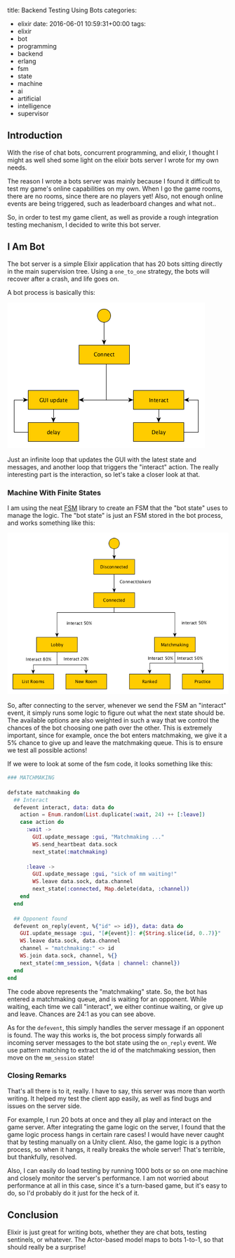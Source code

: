 title: Backend Testing Using Bots
categories:
- elixir
date: 2016-06-01 10:59:31+00:00
tags:
- elixir
- bot
- programming
- backend
- erlang
- fsm
- state
- machine
- ai
- artificial
- intelligence
- supervisor

## Introduction

With the rise of chat bots, concurrent programming, and elixir, I thought I might as well shed some light on the elixir bots server I wrote for my own needs.

The reason I wrote a bots server was mainly because I found it difficult to test my game's online capabilities on my own. When I go the game rooms, there are no rooms, since there are no players yet! Also, not enough online events are being triggered, such as leaderboard changes and what not..

So, in order to test my game client, as well as provide a rough integration testing mechanism, I decided to write this bot server.

## I Am Bot

The bot server is a simple Elixir application that has 20 bots sitting directly in the main supervision tree. Using a `one_to_one` strategy, the bots will recover after a crash, and life goes on.

A bot process is basically this:

![fc](/images/bot-fc.png)

Just an infinite loop that updates the GUI with the latest state and messages, and another loop that triggers the "interact" action. The really interesting part is the interaction, so let's take a closer look at that.

### Machine With Finite States

I am using the neat [FSM][fsm-github] library to create an FSM that the "bot state" uses to manage the logic. The "bot state" is just an FSM stored in the bot process, and works something like this:

![fsm](/images/bot-fsm.png)

So, after connecting to the server, whenever we send the FSM an "interact" event, it simply runs some logic to figure out what the next state should be. The available options are also weighted in such a way that we control the chances of the bot choosing one path over the other. This is extremely important, since for example, once the bot enters matchmaking, we give it a 5% chance to give up and leave the matchmaking queue. This is to ensure we test all possible actions!

If we were to look at some of the fsm code, it looks something like this:

```elixir
### MATCHMAKING

defstate matchmaking do
  ## Interact
  defevent interact, data: data do
    action = Enum.random(List.duplicate(:wait, 24) ++ [:leave])
    case action do
      :wait ->
        GUI.update_message :gui, "Matchmaking ..."
        WS.send_heartbeat data.sock
        next_state(:matchmaking)

      :leave ->
        GUI.update_message :gui, "sick of mm waiting!"
        WS.leave data.sock, data.channel
        next_state(:connected, Map.delete(data, :channel))
    end
  end

  ## Opponent found
  defevent on_reply(event, %{"id" => id}), data: data do
    GUI.update_message :gui, "[#{event}]: #{String.slice(id, 0..7)}"
    WS.leave data.sock, data.channel
    channel = "matchmaking:" <> id
    WS.join data.sock, channel, %{}
    next_state(:mm_session, %{data | channel: channel})
  end
end
```

The code above represents the "matchmaking" state. So, the bot has entered a matchmaking queue, and is waiting for an opponent. While waiting, each time we call "interact", we either continue waiting, or give up and leave. Chances are 24:1 as you can see above.

As for the `defevent`, this simply handles the server message if an opponent is found. The way this works is, the bot process simply forwards all incoming server messages to the bot state using the `on_reply` event. We use pattern matching to extract the id of the matchmaking session, then move on the `mm_session` state!

### Closing Remarks

That's all there is to it, really. I have to say, this server was more than worth writing. It helped my test the client app easily, as well as find bugs and issues on the server side.

For example, I run 20 bots at once and they all play and interact on the game server. After integrating the game logic on the server, I found that the game logic process hangs in certain rare cases! I would have never caught that by testing manually on a Unity client. Also, the game logic is a python process, so when it hangs, it really breaks the whole server! That's terrible, but thankfully, resolved.

Also, I can easily do load testing by running 1000 bots or so on one machine and closely monitor the server's performance. I am not worried about performance at all in this case, since it's a turn-based game, but it's easy to do, so I'd probably do it just for the heck of it.

## Conclusion

Elixir is just great for writing bots, whether they are chat bots, testing sentinels, or whatever. The Actor-based model maps to bots 1-to-1, so that should really be a surprise!

[fsm-github]: https://github.com/sasa1977/fsm

